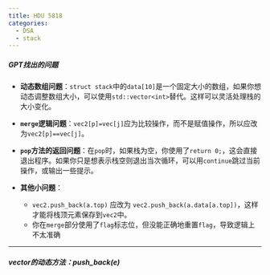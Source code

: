 ```yaml
---
title: HDU 5818
categories:
  - DSA
  - stack
---
```

##### GPT找出的问题

- **动态数组问题**：`struct stack`中的`data[10]`是一个固定大小的数组，如果你想动态调整数组大小，可以使用`std::vector<int>`替代。这样可以灵活处理栈的大小变化。
    
- **`merge`逻辑问题**：`vec2[p]=vec[j]`应为比较操作，而不是赋值操作，所以应改为`vec2[p]==vec[j]`。
    
- **`pop`方法的返回问题**：在`pop`时，如果栈为空，你使用了`return 0;`，这会直接退出程序。如果你只是想表示栈空则退出当次循环，可以用`continue`跳过当前操作，或输出一些提示。
    
- **其他小问题**：
    
    - `vec2.push_back(a.top)` 应改为 `vec2.push_back(a.data[a.top])`，这样才能将栈顶元素保存到`vec2`中。
    - 你在`merge`部分使用了`flag`标志位，但没能正确地重置`flag`，导致逻辑上不太准确

---
##### vector的动态方法：push_back(e)
